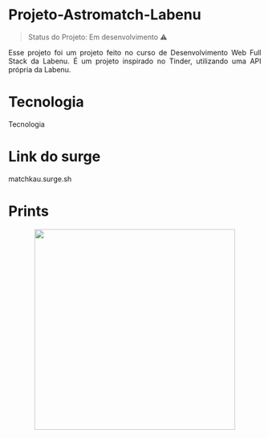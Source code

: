 # Projeto-Astromatch-Labenu

> Status do Projeto: Em desenvolvimento :warning:


<p align="justify"> Esse projeto foi um projeto feito no curso de Desenvolvimento Web Full Stack da Labenu. É um projeto inspirado no Tinder, utilizando uma API própria da Labenu.
 </p>


<h1 align="justify"> Tecnologia </h1>Tecnologia



<h1 align="justify"> Link do surge </h1>

<p align="justify"> matchkau.surge.sh </p>

<h1 align="justify"> Prints </h1>

<div align="center">
    <img src="Captura de Tela 2020-07-23 às 15.48.31.jpg.png" width="400px"</img> 
</div>



